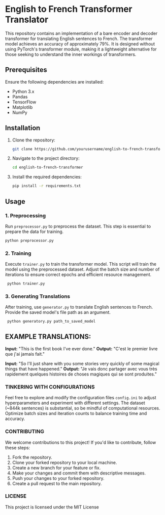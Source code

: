 # English to French Transformer Translator

This repository contains an implementation of a bare encoder and decoder transformer for translating English sentences to French. The transformer model achieves an accuracy of approximately 79%. It is designed without using PyTorch's transformer module, making it a lightweight alternative for those seeking to understand the inner workings of transformers.

## Prerequisites

Ensure the following dependencies are installed:

- Python 3.x
- Pandas
- TensorFlow
- Matplotlib
- NumPy

## Installation

1. Clone the repository:

    ```bash
    git clone https://github.com/yourusername/english-to-french-transformer.git
    ```

2. Navigate to the project directory:

    ```bash
    cd english-to-french-transformer
    ```

3. Install the required dependencies:

    ```bash
    pip install -r requirements.txt
    ```

## Usage

### 1. Preprocessing
Run `preprocessor.py` to preprocess the dataset. This step is essential to prepare the data for training.
  ```bash
  python preprocessor.py
  ```

### 2. Training
Execute `trainer.py` to train the transformer model. This script will train the model using the preprocessed dataset. Adjust the batch size and number of iterations to ensure correct epochs and efficient resource management.

 ```bash
  python trainer.py
  ```

### 3. Generating Translations
After training, use `generator.py` to translate English sentences to French. Provide the saved model's file path as an argument.

 ```bash
  python generatory.py path_to_saved_model
  ```

## EXAMPLE TRANSLATIONS:

**Input:** "This is the first book I've ever done."
**Output:** "C'est le premier livre que j'ai jamais fait."

**Input:** "So I'll just share with you some stories very quickly of some magical things that have happened."
**Output:** "Je vais donc partager avec vous très rapidement quelques histoires de choses magiques qui se sont produites."

### TINKERING WITH CONFIGURATIONS

Feel free to explore and modify the configuration files `config.ini`  to adjust hyperparameters and experiment with different settings. The dataset (~844k sentences) is substantial, so be mindful of computational resources. Optimize batch sizes and iteration counts to balance training time and accuracy.

### CONTRIBUTING
We welcome contributions to this project! If you'd like to contribute, follow these steps:

1. Fork the repository.
2. Clone your forked repository to your local machine.
3. Create a new branch for your feature or fix.
4. Make your changes and commit them with descriptive messages.
5. Push your changes to your forked repository.
6. Create a pull request to the main repository.

### LICENSE
This project is licensed under the MIT License
